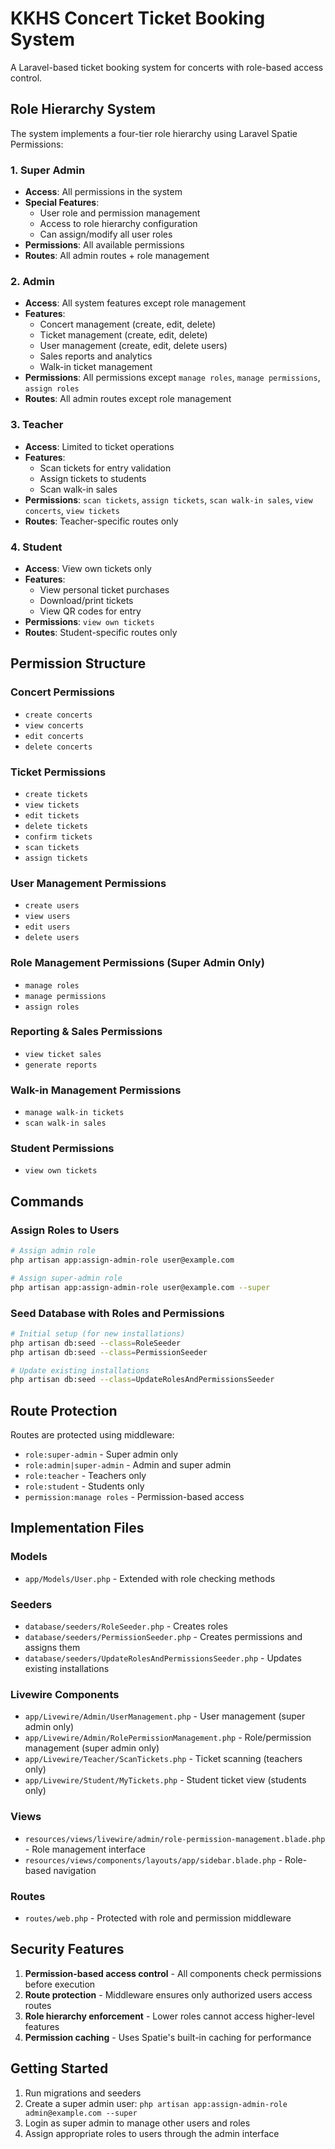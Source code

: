# KKHS Concert Ticket Booking System

A Laravel-based ticket booking system for concerts with role-based access control.

## Role Hierarchy System

The system implements a four-tier role hierarchy using Laravel Spatie Permissions:

### 1. Super Admin
- **Access**: All permissions in the system
- **Special Features**: 
  - User role and permission management
  - Access to role hierarchy configuration
  - Can assign/modify all user roles
- **Permissions**: All available permissions
- **Routes**: All admin routes + role management

### 2. Admin
- **Access**: All system features except role management
- **Features**:
  - Concert management (create, edit, delete)
  - Ticket management (create, edit, delete)
  - User management (create, edit, delete users)
  - Sales reports and analytics
  - Walk-in ticket management
- **Permissions**: All permissions except `manage roles`, `manage permissions`, `assign roles`
- **Routes**: All admin routes except role management

### 3. Teacher
- **Access**: Limited to ticket operations
- **Features**:
  - Scan tickets for entry validation
  - Assign tickets to students
  - Scan walk-in sales
- **Permissions**: `scan tickets`, `assign tickets`, `scan walk-in sales`, `view concerts`, `view tickets`
- **Routes**: Teacher-specific routes only

### 4. Student
- **Access**: View own tickets only
- **Features**:
  - View personal ticket purchases
  - Download/print tickets
  - View QR codes for entry
- **Permissions**: `view own tickets`
- **Routes**: Student-specific routes only

## Permission Structure

### Concert Permissions
- `create concerts`
- `view concerts` 
- `edit concerts`
- `delete concerts`

### Ticket Permissions
- `create tickets`
- `view tickets`
- `edit tickets` 
- `delete tickets`
- `confirm tickets`
- `scan tickets`
- `assign tickets`

### User Management Permissions
- `create users`
- `view users`
- `edit users`
- `delete users`

### Role Management Permissions (Super Admin Only)
- `manage roles`
- `manage permissions`
- `assign roles`

### Reporting & Sales Permissions
- `view ticket sales`
- `generate reports`

### Walk-in Management Permissions
- `manage walk-in tickets`
- `scan walk-in sales`

### Student Permissions
- `view own tickets`

## Commands

### Assign Roles to Users

```bash
# Assign admin role
php artisan app:assign-admin-role user@example.com

# Assign super-admin role
php artisan app:assign-admin-role user@example.com --super
```

### Seed Database with Roles and Permissions

```bash
# Initial setup (for new installations)
php artisan db:seed --class=RoleSeeder
php artisan db:seed --class=PermissionSeeder

# Update existing installations
php artisan db:seed --class=UpdateRolesAndPermissionsSeeder
```

## Route Protection

Routes are protected using middleware:

- `role:super-admin` - Super admin only
- `role:admin|super-admin` - Admin and super admin
- `role:teacher` - Teachers only  
- `role:student` - Students only
- `permission:manage roles` - Permission-based access

## Implementation Files

### Models
- `app/Models/User.php` - Extended with role checking methods

### Seeders
- `database/seeders/RoleSeeder.php` - Creates roles
- `database/seeders/PermissionSeeder.php` - Creates permissions and assigns them
- `database/seeders/UpdateRolesAndPermissionsSeeder.php` - Updates existing installations

### Livewire Components
- `app/Livewire/Admin/UserManagement.php` - User management (super admin only)
- `app/Livewire/Admin/RolePermissionManagement.php` - Role/permission management (super admin only)
- `app/Livewire/Teacher/ScanTickets.php` - Ticket scanning (teachers only)
- `app/Livewire/Student/MyTickets.php` - Student ticket view (students only)

### Views
- `resources/views/livewire/admin/role-permission-management.blade.php` - Role management interface
- `resources/views/components/layouts/app/sidebar.blade.php` - Role-based navigation

### Routes
- `routes/web.php` - Protected with role and permission middleware

## Security Features

1. **Permission-based access control** - All components check permissions before execution
2. **Route protection** - Middleware ensures only authorized users access routes  
3. **Role hierarchy enforcement** - Lower roles cannot access higher-level features
4. **Permission caching** - Uses Spatie's built-in caching for performance

## Getting Started

1. Run migrations and seeders
2. Create a super admin user: `php artisan app:assign-admin-role admin@example.com --super`
3. Login as super admin to manage other users and roles
4. Assign appropriate roles to users through the admin interface 